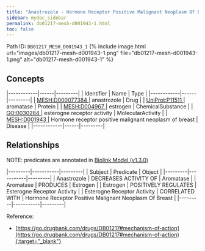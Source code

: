 ```yaml
---
title: "Anastrozole - Hormone Receptor Positive Malignant Neoplasm Of Breast"
sidebar: mydoc_sidebar
permalink: db01217-mesh-d001943-1.html
toc: false 
---
```



Path ID: `DB01217_MESH_D001943_1`
{% include image.html url="images/db01217-mesh-d001943-1.png" file="db01217-mesh-d001943-1.png" alt="db01217-mesh-d001943-1" %}

## Concepts

|------------|------|---------|
| Identifier | Name | Type    |
|------------|------|---------|
| <a href="https://identifiers.org/MESH:D000077384">MESH:D000077384 </a> | anastrozole | Drug |
| <a href="https://identifiers.org/UniProt:P11511">UniProt:P11511 </a> | aromatase | Protein |
| <a href="https://identifiers.org/MESH:D004967">MESH:D004967 </a> | estrogen | ChemicalSubstance |
| <a href="https://identifiers.org/GO:0030284">GO:0030284 </a> | esterogne receptor activity | MolecularActivity |
| <a href="https://identifiers.org/MESH:D001943">MESH:D001943 </a> | Hormone receptor positive malignant neoplasm of breast | Disease |
|------------|------|---------|

## Relationships


NOTE: predicates are annotated in <a href="https://github.com/biolink/biolink-model/releases/tag/v1.3.0">Biolink Model (v1.3.0)</a>

|---------|-----------|---------|
| Subject | Predicate | Object  |
|---------|-----------|---------|
| Anastrozole | DECREASES ACTIVITY OF | Aromatase |
| Aromatase | PRODUCES | Estrogen |
| Estrogen | POSITIVELY REGULATES | Esterogne Receptor Activity |
| Esterogne Receptor Activity | CORRELATED WITH | Hormone Receptor Positive Malignant Neoplasm Of Breast |
|---------|-----------|---------|

Reference:
  - [https://go.drugbank.com/drugs/DB01217#mechanism-of-action](https://go.drugbank.com/drugs/DB01217#mechanism-of-action){:target="_blank"}
